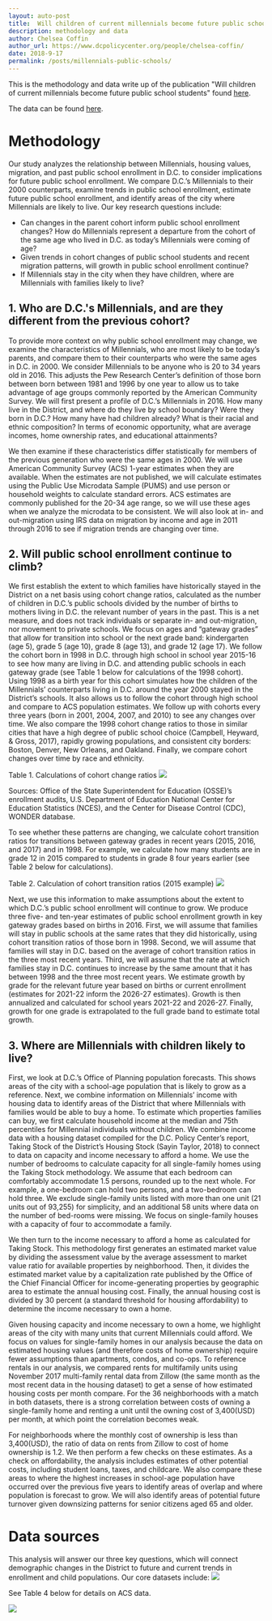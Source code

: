 ```yaml
---
layout: auto-post
title:  Will children of current millennials become future public school students?
description: methodology and data
author: Chelsea Coffin
author_url: https://www.dcpolicycenter.org/people/chelsea-coffin/
date: 2018-9-17
permalink: /posts/millennials-public-schools/
---
```


This is the methodology and data write up of the publication "Will children of current millennials become future public school students" found [here](https://www.dcpolicycenter.org/publications/future-public-school-students-report).

The data can be found <a href="../../assets/data-resources/millennials-public-school-enrollment-select-datasets.xlsx">here</a>.

# Methodology

Our study analyzes the relationship between Millennials,  housing values, migration, and past public school enrollment in D.C. to consider implications for future public school enrollment. We compare D.C.’s Millennials to their 2000 counterparts, examine trends in public school enrollment, estimate future public school enrollment, and identify areas of the city where Millennials are likely to live. Our key research questions include:
-	Can changes in the parent cohort inform public school enrollment changes? How do Millennials represent a departure from the cohort of the same age who lived in D.C. as today’s Millennials were coming of age?
-	Given trends in cohort changes of public school students and recent migration patterns, will growth in public school enrollment continue?
-	If Millennials stay in the city when they have children, where are Millennials with families likely to live?


## 1. Who are D.C.'s Millennials, and are they different from the previous cohort?

To provide more context on why public school enrollment may change, we examine the characteristics of Millennials, who are most likely to be today’s parents, and compare them to their counterparts who were the same ages in D.C. in 2000. We consider Millennials to be anyone who is 20 to 34 years old in 2016. This adjusts the Pew Research Center’s definition of those born between born between 1981 and 1996 by one year to allow us to take advantage of age groups commonly reported by the American Community Survey.  We will first present a profile of D.C.’s Millennials in 2016. How many live in the District, and where do they live by school boundary?  Were they born in D.C.? How many have had children already? What is their racial and ethnic composition? In terms of economic opportunity, what are average incomes, home ownership rates, and educational attainments?


We then examine if these characteristics differ statistically for members of the previous generation who were the same ages in 2000. We will use American Community Survey (ACS) 1-year estimates when they are available. When the estimates are not published, we will calculate estimates using the Public Use Microdata Sample (PUMS) and use person or household weights to calculate standard errors. ACS estimates are commonly published for the 20-34 age range, so we will use these ages when we analyze the microdata to be consistent. We will also look at in- and out-migration using IRS data on migration by income and age  in 2011 through 2016 to see if migration trends are changing over time.

## 2. Will public school enrollment continue to climb?

We first establish the extent to which families have historically stayed in the District on a net basis using cohort change ratios,  calculated as the number of children in D.C.’s public schools divided by the number of births to mothers living in D.C. the relevant number of years in the past. This is a net measure, and does not track individuals or separate in- and out-migration, nor movement to private schools. We focus on ages and “gateway grades” that allow for transition into school or the next grade band: kindergarten (age 5), grade 5 (age 10), grade 8 (age 13), and grade 12 (age 17). We follow the cohort born in 1998 in D.C. through high school in school year 2015-16 to see how many are living in D.C. and attending public schools in each gateway grade (see Table 1 below for calculations of the 1998 cohort). Using 1998 as a birth year for this cohort simulates how the children of the Millennials’ counterparts living in D.C. around the year 2000 stayed in the District’s schools. It also allows us to follow the cohort through high school and compare to ACS population estimates. We follow up with cohorts every three years (born in 2001, 2004, 2007, and 2010) to see any changes over time. We also compare the 1998 cohort change ratios to those in similar cities that have a high degree of public school choice (Campbell, Heyward, & Gross, 2017), rapidly growing populations, and consistent city borders: Boston, Denver, New Orleans, and Oakland.  Finally, we compare cohort changes over time by race and ethnicity.


Table 1. Calculations of cohort change ratios
<img src="https://dc-policy-center.github.io/assets/images/post_images/millennial-epi/method-table-1-epimr.png">

Sources: Office of the State Superintendent for Education (OSSE)’s enrollment audits, U.S. Department of Education National Center for Education Statistics (NCES), and the Center for Disease Control (CDC), WONDER database.


To see whether these patterns are changing, we calculate cohort transition ratios for transitions between gateway grades in recent years (2015, 2016, and 2017) and in 1998. For example, we calculate how many students are in grade 12 in 2015 compared to students in grade 8 four years earlier (see Table 2 below for calculations).


Table 2. Calculation of cohort transition ratios (2015 example)
<img src="https://dc-policy-center.github.io/assets/images/post_images/millennial-epi/method-table-2-epimr.png">


Next, we use this information to make assumptions about the extent to which D.C.’s public school enrollment will continue to grow. We produce three five- and ten-year estimates of public school enrollment growth in key gateway grades based on births in 2016. First, we will assume that families will stay in public schools at the same rates that they did historically, using cohort transition ratios of those born in 1998. Second, we will assume that families will stay in D.C. based on the average of cohort transition ratios in the three most recent years. Third, we will assume that the rate at which families stay in D.C. continues to increase by the same amount that it has between 1998 and the three most recent years. We estimate growth by grade for the relevant future year based on births or current enrollment (estimates for 2021-22 inform the 2026-27 estimates). Growth is then annualized and calculated for school years 2021-22 and 2026-27. Finally, growth for one grade is extrapolated to the full grade band to estimate total growth.

## 3. Where are Millennials with children likely to live?

First, we look at D.C.’s Office of Planning population forecasts. This shows areas of the city with a school-age population that is likely to grow as a reference.
Next, we combine information on Millennials’ income with housing data to identify areas of the District that where Millennials with families would be able to buy a home. To estimate which properties families can buy, we first calculate household income at the median and 75th percentiles for Millennial individuals without children. We combine income data with a housing dataset compiled for the D.C. Policy Center’s report, Taking Stock of the District’s Housing Stock (Sayin Taylor, 2018) to connect to data on capacity and income necessary to afford a home. We use the number of bedrooms to calculate capacity for all single-family homes using the Taking Stock methodology. We assume that each bedroom can comfortably accommodate 1.5 persons, rounded up to the next whole. For example, a one-bedroom can hold two persons, and a two-bedroom can hold three. We exclude single-family units listed with more than one unit (21 units out of 93,255) for simplicity, and an additional 58 units where data on the number of bed-rooms were missing. We focus on single-family houses with a capacity of four to accommodate a family.


We then turn to the income necessary to afford a home as calculated for Taking Stock.  This methodology first generates an estimated market value by dividing the assessment value by the average assessment to market value ratio for available properties by neighborhood. Then, it divides the estimated market value by a capitalization rate published by the Office of the Chief Financial Officer for income-generating properties by geographic area to estimate the annual housing cost. Finally, the annual housing cost is divided by 30 percent (a standard threshold for housing affordability) to determine the income necessary to own a home.  


Given housing capacity and income necessary to own a home, we highlight areas of the city with many units that current Millennials could afford. We focus on values for single-family homes in our analysis because the data on estimated housing values (and therefore costs of home ownership) require fewer assumptions than apartments, condos, and co-ops. To reference rentals in our analysis, we compared rents for multifamily units using November 2017 multi-family rental data from Zillow (the same month as the most recent data in the housing dataset) to get a sense of how estimated housing costs per month compare. For the 36 neighborhoods with a match in both datasets, there is a strong correlation between costs of owning a single-family home and renting a unit until the owning cost of 3,400(USD) per month, at which point the correlation becomes weak.


For neighborhoods where the monthly cost of ownership is less than 3,400(USD), the ratio of data on rents from Zillow to cost of home ownership is 1.2.
We then perform a few checks on these estimates. As a check on affordability, the analysis includes estimates of other potential costs, including student loans, taxes, and childcare. We also compare these areas to where the highest increases in school-age population have occurred over the previous five years to identify areas of overlap and where population is forecast to grow. We will also identify areas of potential future turnover given downsizing patterns for senior citizens aged 65 and older.


# Data sources
This analysis will answer our three key questions, which will connect demographic changes in the District to future and current trends in enrollment and child populations. Our core datasets include:
<img src="https://dc-policy-center.github.io/assets/images/post_images/millennial-epi/method-table-3-epimr.png">

See Table 4 below for details on ACS data.

<img src="https://dc-policy-center.github.io/assets/images/post_images/millennial-epi/method-table-4-epimr.png">
